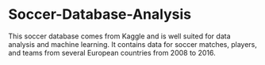 # Soccer-Database-Analysis
This soccer database comes from Kaggle and is well suited for data analysis and machine learning. It contains data for soccer matches, players, and teams from several European countries from 2008 to 2016.
